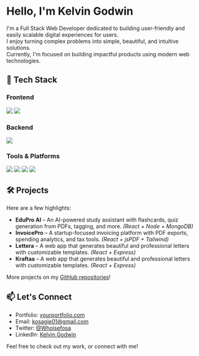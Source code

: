 # Hello, I'm Kelvin Godwin

I'm a Full Stack Web Developer dedicated to building user-friendly and easily scalable digital experiences for users.  
I enjoy turning complex problems into simple, beautiful, and intuitive solutions.  
Currently, I'm focused on building impactful products using modern web technologies.

## 🚀 Tech Stack

### Frontend
<p> 
  <img src="https://img.shields.io/badge/Tailwind_CSS-38B2AC?style=for-the-badge&logo=tailwind-css&logoColor=white" />
  <img src="https://img.shields.io/badge/TypeScript-3178C6?style=for-the-badge&logo=typescript&logoColor=white" />
</p>

### Backend
<p> 
  <img src="https://img.shields.io/badge/Go-00ADD8?style=for-the-badge&logo=go&logoColor=white" />
</p>

### Tools & Platforms
<p> 
  <img src="https://img.shields.io/badge/NPM-CB3837?style=for-the-badge&logo=npm&logoColor=white" /> 
  <img src="https://img.shields.io/badge/Yarn-2C8EBB?style=for-the-badge&logo=yarn&logoColor=white" /> 
  <img src="https://img.shields.io/badge/VS_Code-007ACC?style=for-the-badge&logo=visual-studio-code&logoColor=white" /> 
  <img src="https://img.shields.io/badge/Chrome_DevTools-4285F4?style=for-the-badge&logo=google-chrome&logoColor=white" />
</p>

## 🛠️ Projects

Here are a few highlights:  
- **EduPro AI** – An AI-powered study assistant with flashcards, quiz generation from PDFs, tagging, and more. *(React + Node + MongoDB)*  
- **InvoicePro** – A startup-focused invoicing platform with PDF exports, spending analytics, and tax tools. *(React + jsPDF + Tailwind)*  
- **Lettera** – A web app that generates beautiful and professional letters with customizable templates. *(React + Express)*  
- **Kraftaa** – A web app that generates beautiful and professional letters with customizable templates. *(React + Express)*  

More projects on my [GitHub repositories](#)!

## 📫 Let's Connect
- Portfolio: [yourportfolio.com](https://yourportfolio.com)
- Email: kosagie01@gmail.com
- Twitter: [@Whoisefosa](https://twitter.com/Whoisefosa)
- LinkedIn: [Kelvin Godwin](https://linkedin.com/in/kelvin-godwin)
  
Feel free to check out my work, or connect with me!
